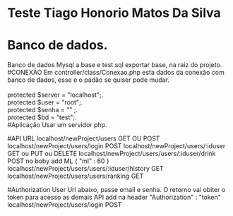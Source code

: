 # Teste Tiago Honorio Matos Da Silva

# Banco de dados.
Banco de dados Mysql a base e test.sql exportar base, na raiz do projeto.
#CONEXÂO
Em controller/class/Conexao.php esta dados da conexão com banco de dados, esse 
e o padão se quiser pode mudar.<br><br>
    protected $server = "localhost";.<br>
    protected $user = "root";.<br>
    protected $senha = "" ;.<br>
    protected $bd = "test";.<br>
#Aplicação
Usar um servidor php.

#API URL
localhost/newProject/users GET OU POST
localhost/newProject/users/login POST
localhost/newProject/users/:iduser GET ou PUT ou DELETE
localhost/newProject/users/users/:iduser/drink POST
no boby add ML
{
	"ml" : 60
}
localhost/newProject/users/users/:iduser/history GET
localhost/newProject/users/users/ranking GET

#Authorization
User Url abaixo, passe email e senha. O retorno vai obiter o
 token para acesso as demais API add na header "Authorization" : "token"    
localhost/newProject/users/login POST    
    
    

